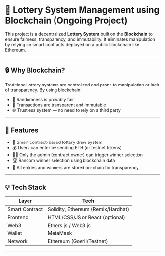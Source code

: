 # 🎰 Lottery System Management using Blockchain (Ongoing Project)

This project is a decentralized **Lottery System** built on the **Blockchain** to ensure fairness, transparency, and immutability. It eliminates manipulation by relying on smart contracts deployed on a public blockchain like Ethereum.

---

## 🔒 Why Blockchain?

Traditional lottery systems are centralized and prone to manipulation or lack of transparency. By using blockchain:
- 🎲 Randomness is provably fair
- 🧾 Transactions are transparent and immutable
- 🌐 Trustless system — no need to rely on a third party

---

## 🚀 Features

- 📜 Smart contract-based lottery draw system
- 💰 Users can enter by sending ETH (or testnet tokens)
- 🧑‍⚖️ Only the admin (contract owner) can trigger winner selection
- 🏆 Random winner selection using blockchain data
- 🔗 All entries and winners are stored on-chain for transparency

---

## 💡 Tech Stack

| Layer         | Tech                          |
|---------------|-------------------------------|
| Smart Contract| Solidity, Ethereum (Remix/Hardhat) |
| Frontend      | HTML/CSS/JS or React (optional) |
| Web3          | Ethers.js / Web3.js            |
| Wallet        | MetaMask                       |
| Network       | Ethereum (Goerli/Testnet)      |

---



